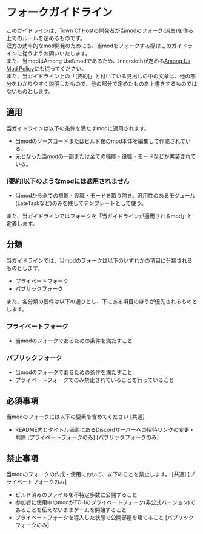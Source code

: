 # フォークガイドライン
このガイドラインは、Town Of Hostの開発者が当modのフォーク(派生)を作る上でのルールを定めるものです。  
双方の効率的なmod開発のためにも、当modをフォークする際はこのガイドラインに従うようお願いいたします。  
また、当modはAmong Usのmodであるため、Innerslothが定める[Among Us Mod Policy](https://www.innersloth.com/among-us-mod-policy/)にも従ってください。  
また、当ガイドライン上の「[要約]」と付いている見出しの中の文章は、他の部分をわかりやすく説明したもので、他の部分で定めたものを上書きするものではないものとします。  

## 適用
当ガイドラインは以下の条件を満たすmodに適用されます。  
- 当modのソースコードまたはビルド後のmod本体を編集して作成されている。
- 元となった当modの一部または全ての機能・役職・モードなどが実装されている。
### [要約]以下のようなmodには適用されません
- 当modから全ての機能・役職・モードを取り除き、汎用性のあるモジュール(LateTaskなど)のみを残してテンプレートとして使う。

また、当ガイドラインではフォークを「当ガイドラインが適用されるmod」と定義します。   

## 分類
当ガイドラインでは、当modのフォークは以下のいずれかの項目に分類されるものとします。
- プライベートフォーク
- パブリックフォーク

また、各分類の要件は以下の通りとし、下にある項目のほうが優先されるものとします。
### プライベートフォーク
- 当modのフォークであるための条件を満たすこと
### パブリックフォーク
- 当modのフォークであるための条件を満たすこと
- プライベートフォークでのみ禁止されていることを行っていること

## 必須事項
当modのフォークには以下の要素を含めてください
[共通]
- README内とタイトル画面にあるDiscordサーバーへの招待リンクの変更・削除
[プライベートフォークのみ]
[パブリックフォークのみ]
## 禁止事項
当modのフォークの作成・使用において、以下のことを禁止します。
[共通]
[プライベートフォークのみ]
- ビルド済みのファイルを不特定多数に公開すること
- 参加者に使用中のmodがTOHのプライベートフォーク(非公式バージョン)であることを伝えないままゲームを開始すること
- プライベートフォークを導入した状態で公開部屋を建てること
[パブリックフォークのみ]
